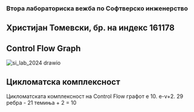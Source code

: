 ### Втора лабораториска вежба по Софтверско инженерство
## Христијан Томевски, бр. на индекс 161178

## Control Flow Graph
![si_lab_2024 drawio](https://github.com/Tomevski/SI_2024_lab2_161178/assets/49244150/33e58ec2-50ce-43bf-b4ea-ca8e5acf4db9)

## Цикломатска комплексност
Цикломатската комплексност на Control Flow графот е 10. e-v+2. 29 ребра - 21 темиња + 2 = 10
